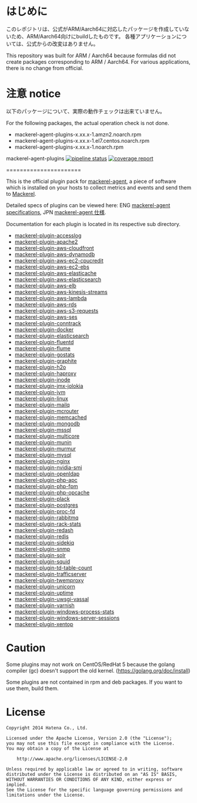 はじめに
=====================

このレポジトリは、公式がARM/Aarch64に対応したパッケージを作成していないため、ARM/Aarch64向けにbuildしたものです。
各種アプリケーションについては、公式からの改変はありません。

This repository was built for ARM / Aarch64 because formulas did not create packages corresponding to ARM / Aarch64.
For various applications, there is no change from official.


注意 notice
=====================
以下のパッケージについて、実際の動作チェックは出来ていません。

For the following packages, the actual operation check is not done.

* mackerel-agent-plugins-x.xx.x-1.amzn2.noarch.rpm
* mackerel-agent-plugins-x.xx.x-1.el7.centos.noarch.rpm
* mackerel-agent-plugins-x.xx.x-1.noarch.rpm

mackerel-agent-plugins  [![pipeline status](https://gitlab.com/kometchtech/mackerel-agent-plugins/badges/master/pipeline.svg)](https://gitlab.com/kometchtech/mackerel-agent-plugins/commits/master) [![coverage report](https://gitlab.com/kometchtech/mackerel-agent-plugins/badges/master/coverage.svg)](https://gitlab.com/kometchtech/mackerel-agent-plugins/commits/master)

======================

This is the official plugin pack for [mackerel-agent](https://github.com/mackerelio/mackerel-agent), a piece of software which is installed on your hosts to collect metrics and events and send them to [Mackerel](https://mackerel.io).

Detailed specs of plugins can be viewed here: ENG [mackerel-agent specifications](https://mackerel.io/docs/entry/spec/agent), JPN [mackerel-agent 仕様](https://mackerel.io/ja/docs/entry/spec/agent).

Documentation for each plugin is located in its respective sub directory.

* [mackerel-plugin-accesslog](./mackerel-plugin-accesslog/README.md)
* [mackerel-plugin-apache2](./mackerel-plugin-apache2/README.md)
* [mackerel-plugin-aws-cloudfront](./mackerel-plugin-aws-cloudfront/README.md)
* [mackerel-plugin-aws-dynamodb](./mackerel-plugin-aws-dynamodb/README.md)
* [mackerel-plugin-aws-ec2-cpucredit](./mackerel-plugin-aws-ec2-cpucredit/README.md)
* [mackerel-plugin-aws-ec2-ebs](./mackerel-plugin-aws-ec2-ebs/README.md)
* [mackerel-plugin-aws-elasticache](./mackerel-plugin-aws-elasticache/README.md)
* [mackerel-plugin-aws-elasticsearch](./mackerel-plugin-aws-elasticsearch/README.md)
* [mackerel-plugin-aws-elb](./mackerel-plugin-aws-elb/README.md)
* [mackerel-plugin-aws-kinesis-streams](./mackerel-plugin-aws-kinesis-streams/README.md)
* [mackerel-plugin-aws-lambda](./mackerel-plugin-aws-lambda/README.md)
* [mackerel-plugin-aws-rds](./mackerel-plugin-aws-rds/README.md)
* [mackerel-plugin-aws-s3-requests](./mackerel-plugin-aws-s3-requests/README.md)
* [mackerel-plugin-aws-ses](./mackerel-plugin-aws-ses/README.md)
* [mackerel-plugin-conntrack](./mackerel-plugin-conntrack/README.md)
* [mackerel-plugin-docker](./mackerel-plugin-docker/README.md)
* [mackerel-plugin-elasticsearch](./mackerel-plugin-elasticsearch/README.md)
* [mackerel-plugin-fluentd](./mackerel-plugin-fluentd/README.md)
* [mackerel-plugin-flume](./mackerel-plugin-flume/README.md)
* [mackerel-plugin-gostats](./mackerel-plugin-gostats/README.md)
* [mackerel-plugin-graphite](./mackerel-plugin-graphite/README.md)
* [mackerel-plugin-h2o](./mackerel-plugin-h2o/README.md)
* [mackerel-plugin-haproxy](./mackerel-plugin-haproxy/README.md)
* [mackerel-plugin-inode](./mackerel-plugin-inode/README.md)
* [mackerel-plugin-jmx-jolokia](./mackerel-plugin-jmx-jolokia/README.md)
* [mackerel-plugin-jvm](./mackerel-plugin-jvm/README.md)
* [mackerel-plugin-linux](./mackerel-plugin-linux/README.md)
* [mackerel-plugin-mailq](./mackerel-plugin-mailq/README.md)
* [mackerel-plugin-mcrouter](./mackerel-plugin-mcrouter/README.md)
* [mackerel-plugin-memcached](./mackerel-plugin-memcached/README.md)
* [mackerel-plugin-mongodb](./mackerel-plugin-mongodb/README.md)
* [mackerel-plugin-mssql](./mackerel-plugin-mssql/README.md)
* [mackerel-plugin-multicore](./mackerel-plugin-multicore/README.md)
* [mackerel-plugin-munin](./mackerel-plugin-munin/README.md)
* [mackerel-plugin-murmur](./mackerel-plugin-murmur/README.md)
* [mackerel-plugin-mysql](./mackerel-plugin-mysql/README.md)
* [mackerel-plugin-nginx](./mackerel-plugin-nginx/README.md)
* [mackerel-plugin-nvidia-smi](./mackerel-plugin-nvidia-smi/README.md)
* [mackerel-plugin-openldap](./mackerel-plugin-openldap/README.md)
* [mackerel-plugin-php-apc](./mackerel-plugin-php-apc/README.md)
* [mackerel-plugin-php-fpm](./mackerel-plugin-php-fpm/README.md)
* [mackerel-plugin-php-opcache](./mackerel-plugin-php-opcache/README.md)
* [mackerel-plugin-plack](./mackerel-plugin-plack/README.md)
* [mackerel-plugin-postgres](./mackerel-plugin-postgres/README.md)
* [mackerel-plugin-proc-fd](./mackerel-plugin-proc-fd/README.md)
* [mackerel-plugin-rabbitmq](./mackerel-plugin-rabbitmq/README.md)
* [mackerel-plugin-rack-stats](./mackerel-plugin-rack-stats/README.md)
* [mackerel-plugin-redash](./mackerel-plugin-redash/README.md)
* [mackerel-plugin-redis](./mackerel-plugin-redis/README.md)
* [mackerel-plugin-sidekiq](./mackerel-plugin-sidekiq/README.md)
* [mackerel-plugin-snmp](./mackerel-plugin-snmp/README.md)
* [mackerel-plugin-solr](./mackerel-plugin-solr/README.md)
* [mackerel-plugin-squid](./mackerel-plugin-squid/README.md)
* [mackerel-plugin-td-table-count](./mackerel-plugin-td-table-count/README.md)
* [mackerel-plugin-trafficserver](./mackerel-plugin-trafficserver/README.md)
* [mackerel-plugin-twemproxy](./mackerel-plugin-twemproxy/README.md)
* [mackerel-plugin-unicorn](./mackerel-plugin-unicorn/README.md)
* [mackerel-plugin-uptime](./mackerel-plugin-uptime/README.md)
* [mackerel-plugin-uwsgi-vassal](./mackerel-plugin-uwsgi-vassal/README.md)
* [mackerel-plugin-varnish](./mackerel-plugin-varnish/README.md)
* [mackerel-plugin-windows-process-stats](./mackerel-plugin-windows-process-stats/README.md)
* [mackerel-plugin-windows-server-sessions](./mackerel-plugin-windows-server-sessions/README.md)
* [mackerel-plugin-xentop](./mackerel-plugin-xentop/README.md)


Caution
=======

Some plugins may not work on CentOS/RedHat 5 because the golang compiler (gc) doesn't support the old kernel.
(https://golang.org/doc/install)

Some plugins are not contained in rpm and deb packages. If you want to use them, build them.

License
=======
```
Copyright 2014 Hatena Co., Ltd.

Licensed under the Apache License, Version 2.0 (the "License");
you may not use this file except in compliance with the License.
You may obtain a copy of the License at

    http://www.apache.org/licenses/LICENSE-2.0

Unless required by applicable law or agreed to in writing, software
distributed under the License is distributed on an "AS IS" BASIS,
WITHOUT WARRANTIES OR CONDITIONS OF ANY KIND, either express or implied.
See the License for the specific language governing permissions and
limitations under the License.
```
